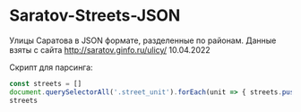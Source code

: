 # Saratov-Streets-JSON
Улицы Саратова в JSON формате, разделенные по районам.
Данные взяты с сайта http://saratov.ginfo.ru/ulicy/ 10.04.2022

Скрипт для парсинга:
```javascript
const streets = [] 
document.querySelectorAll('.street_unit').forEach(unit => { streets.push(unit.querySelector('a').innerHTML) })
streets
```
